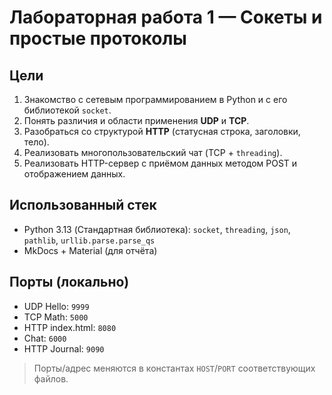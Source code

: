 # Лабораторная работа 1 — Сокеты и простые протоколы

## Цели
1. Знакомство с сетевым программированием в Python и с его библиотекой `socket`.
2. Понять различия и области применения **UDP** и **TCP**.
3. Разобраться со структурой **HTTP** (статусная строка, заголовки, тело).
4. Реализовать многопользовательский чат (TCP + `threading`).
5. Реализовать HTTP-сервер с приёмом данных методом POST и отображением данных.

## Использованный стек
- Python 3.13 (Стандартная библиотека): `socket`, `threading`, `json`, `pathlib`, `urllib.parse.parse_qs`
- MkDocs + Material (для отчёта)

## Порты (локально)
- UDP Hello: `9999`
- TCP Math: `5000`
- HTTP index.html: `8080`
- Chat: `6000`
- HTTP Journal: `9090`

> Порты/адрес меняются в константах `HOST`/`PORT` соответствующих файлов.
